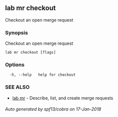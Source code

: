 ## lab mr checkout

Checkout an open merge request

### Synopsis


Checkout an open merge request

```
lab mr checkout [flags]
```

### Options

```
  -h, --help   help for checkout
```

### SEE ALSO
* [lab mr](lab_mr.md)	 - Describe, list, and create merge requests

###### Auto generated by spf13/cobra on 17-Jan-2018

